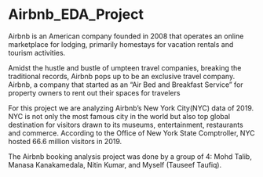 # Airbnb_EDA_Project

Airbnb is an American company founded in 2008 that operates an online marketplace for lodging, primarily homestays for vacation rentals and tourism activities.

Amidst the hustle and bustle of umpteen travel companies, breaking the traditional records, Airbnb pops up to be an exclusive travel company. Airbnb, a company that started as an “Air Bed and Breakfast Service” for property owners to rent out their spaces for travelers 

For this project we are analyzing Airbnb’s New York City(NYC) data of 2019. NYC is not only the most famous city in the world but also top global destination for visitors drawn to its museums, entertainment, restaurants and commerce. According to the Office of New York State Comptroller, NYC hosted 66.6 million visitors in 2019.

The Airbnb booking analysis project was done by a group of 4: Mohd Talib, Manasa Kanakamedala, Nitin Kumar, and Myself (Tauseef Taufiq).
